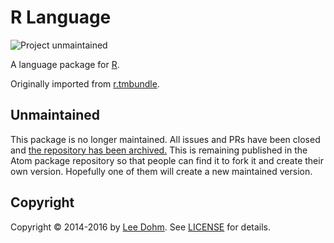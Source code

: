# R Language

![Project unmaintained](https://img.shields.io/badge/project-unmaintained-red.svg)

A language package for [R](http://www.r-project.org).

Originally imported from [r.tmbundle](https://github.com/textmate/r.tmbundle).

## Unmaintained

This package is no longer maintained. All issues and PRs have been closed and [the repository has been archived.](https://help.github.com/articles/about-archiving-repositories/) This is remaining published in the Atom package repository so that people can find it to fork it and create their own version. Hopefully one of them will create a new maintained version.

## Copyright

Copyright &copy; 2014-2016 by [Lee Dohm](https://www.lee-dohm.com). See [LICENSE](https://github.com/lee-dohm/language-r/blob/master/LICENSE.md) for details.
